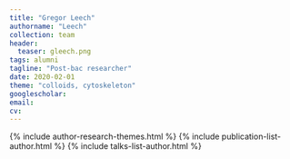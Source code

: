 ```yaml
---
title: "Gregor Leech"
authorname: "Leech"
collection: team
header:
  teaser: gleech.png
tags: alumni
tagline: "Post-bac researcher"
date: 2020-02-01
theme: "colloids, cytoskeleton"
googlescholar: 
email: 
cv: 
---
```


<p align= "justify">

{% include author-research-themes.html %}
{% include publication-list-author.html %}
{% include talks-list-author.html %}